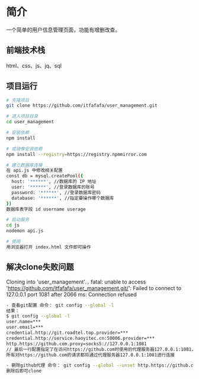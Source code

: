 # 简介
一个简单的用户信息管理页面，功能有增删改查。

## 前端技术栈

html、css、js、jq、sql 

## 项目运行

```bash
# 克隆项目
git clone https://github.com/itfafafa/user_management.git

# 进入项目目录
cd user_management

# 安装依赖
npm install

# 或镜像安装依赖
npm install --registry=https://registry.npmmirror.com

# 建立数据库连接
在 api.js 中修改相关配置
const db = mysql.createPool({
  host: '******', //数据库的 IP 地址
  user: '******', //登录数据库的账号
  password: '******', //登录数据库密码
  database: '******', //指定要操作哪个数据库
})
数据库表字段 id username userage

# 启动服务
cd js
nodemon api.js

# 使用
用浏览器打开 index.html 文件即可操作
```

## 解决clone失败问题
Cloning into 'user_management'...
fatal: unable to access 'https://github.com/itfafafa/user_management.git/': Failed to connect to 127.0.0.1 port 1081 after 2066 ms: Connection refused

```bash
- 查看git配置 命令： git config --global -l
结果：
$ git config --global -l
user.name=***
user.email=***
credential.http://git.roadtel.top.provider=***
credential.http://service.haoyitec.cn:50006.provider=***
http.https://github.com.proxy=socks5://127.0.0.1:1081
// 最后一行配置指定了在访问https://github.com时使用的代理服务器127.0.0.1:1081，
所有对https://github.com的请求都将通过代理服务器127.0.0.1:1081进行连接

- 删除github代理 命令： git config --global --unset http.https://github.com.proxy
删除后即可clone
```

